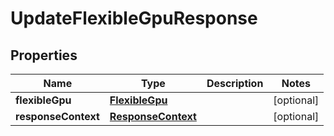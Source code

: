 

# UpdateFlexibleGpuResponse


## Properties

| Name | Type | Description | Notes |
|------------ | ------------- | ------------- | -------------|
|**flexibleGpu** | [**FlexibleGpu**](FlexibleGpu.md) |  |  [optional] |
|**responseContext** | [**ResponseContext**](ResponseContext.md) |  |  [optional] |



